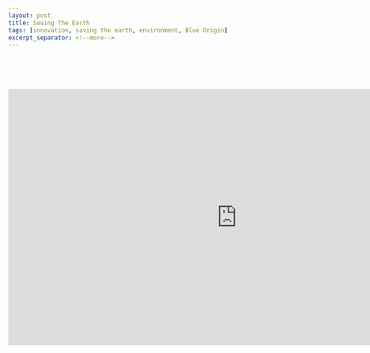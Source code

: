 ```yaml
---
layout: post
title: Saving The Earth
tags: [innovation, saving the earth, environment, Blue Origin]
excerpt_separator: <!--more-->
---
```


<!-- Jeff Bezos, introduces Blue Origin as the Earth's salvation, in face of the inevitable environmental crisis. -->

<br>
<br>
<br>
<br>

<div class="embed-container">
<iframe width="923" height="519" src="https://www.youtube.com/embed/XfdBZdL8_nc" title="YouTube video player" frameborder="0" allow="accelerometer; autoplay; clipboard-write; encrypted-media; gyroscope; picture-in-picture" allowfullscreen></iframe>
</div>

<br>
<br>
<br>
<br>
<br>
<br>
<br>
<br>
<br>
